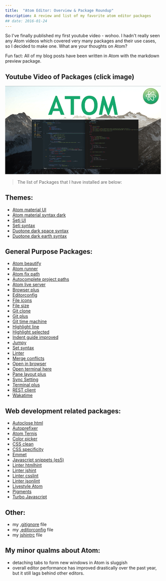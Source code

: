 ```yaml
---
title:  "Atom Editor: Overview & Package Roundup"
description: A review and list of my favorite atom editor packages
## date: 2016-01-24
---
```


So I've finally published my first youtube video - wohoo. I hadn't really seen any Atom videos which covered very many packages and their use cases, so I decided to make one. What are your thoughts on Atom?

Fun fact: All of my blog posts have been written in Atom with the markdown preview package.
## Youtube Video of Packages (click image)

<!-- ![](/assets/images/posts/atom-ytThumbnail.png)(https://www.youtube.com/watch?v=cFAzqvYoHJs) -->

[![Atom Text Editor Video](/assets/images/posts/atom-ytThumbnail.png)](https://www.youtube.com/watch?v=cFAzqvYoHJs "Atom Editor: The Ultimate Text Editor")


> The list of Packages that I have installed are below:

## Themes:
- [Atom material UI](https://atom.io/themes/atom-material-ui)
- [Atom material syntax dark](https://atom.io/themes/atom-material-syntax-dark)
- [Seti UI](https://atom.io/themes/seti-ui)
- [Seti syntax](https://atom.io/themes/seti-syntax)
- [Duotone dark space syntax](https://atom.io/themes/duotone-dark-space-syntax)
- [Duotone dark earth syntax](https://atom.io/themes/duotone-dark-earth-syntax)



## General Purpose Packages:

- [Atom beautify](https://atom.io/packages/atom-beautify)
- [Atom runner](https://atom.io/packages/atom-runner)
- [Atom fix path](https://atom.io/packages/atom-fix-path)
- [Autocomplete project paths](autocomplete-project-paths)
- [Atom live server](https://atom.io/packages/atom-live-server)
- [Browser plus](https://atom.io/packages/browser-plus)
- [Editorconfig](https://atom.io/packages/editorconfig)
- [File icons](https://atom.io/packages/file-icons)
- [File size](https://atom.io/packages/filesize)
- [Git clone](https://atom.io/packages/git-clone)
- [Git plus](https://atom.io/packages/git-plus)
- [Git time machine](https://atom.io/packages/git-time-machine)
- [Highlight line](https://atom.io/packages/highlight-line)
- [Highlight selected](https://atom.io/packages/highlight-selected)
- [Indent guide improved](https://atom.io/packages/indent-guide-improved)
- [Jumpy](https://atom.io/packages/jumpy)
- [Set syntax](https://atom.io/packages/set-syntax)
- [Linter](https://atom.io/packages/linter)
- [Merge conflicts](https://atom.io/packages/merge-conflicts)
- [Open in browser](https://atom.io/packages/open-in-browser)
- [Open terminal here](https://atom.io/packages/open-terminal-here)
- [Pane layout plus](https://atom.io/packages/pane-layout-plus)
- [Sync Setting](https://atom.io/packages/sync-settings)
- [Terminal plus](https://atom.io/packages/terminal-plus)
- [REST client](https://atom.io/packages/rest-client)
- [Wakatime](https://atom.io/packages/wakatime)



## Web development related packages:

- [Autoclose html](https://atom.io/packages/autoclose-html)
- [Autoprefixer](https://atom.io/packages/autoprefixer)
- [Atom Ternjs](https://atom.io/packages/atom-ternjs)
- [Color picker](https://atom.io/packages/color-picker)
- [CSS clean](https://atom.io/packages/css-clean)
- [CSS specificity](https://atom.io/packages/css-specificity)
- [Emmet](https://atom.io/packages/emmet)
- [Javascript snippets (es5)](https://atom.io/packages/javascript-snippets)
- [Linter htmlhint](https://atom.io/packages/linter-htmlhint)
- [Linter jshint](https://atom.io/packages/linter-jshint)
- [Linter csslint](https://atom.io/packages/linter-csslint)
- [Linter jsonlint](https://atom.io/packages/linter-jsonlint)
- [Livestyle Atom](https://atom.io/packages/livestyle-atom)
- [Pigments](https://atom.io/packages/pigments)
- [Turbo Javascript](https://atom.io/packages/turbo-javascript)


## Other:

- my [.gitignore](https://gist.github.com/cliffordfajardo/42b4a9759b78df5073e8) file
- my [.editorconfig](https://gist.github.com/cliffordfajardo/3013ea927e284b192957) file
- my [jshintrc](https://gist.github.com/cliffordfajardo/a309065440917a3d4ba9) file





## My minor qualms about Atom:
- detaching tabs to form new windows in Atom is sluggish
- overall editor performance has improved drastically over the past year, but it still lags behind other editors.
